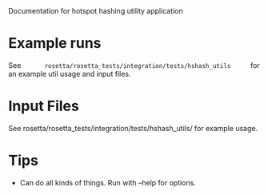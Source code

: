 <!-- --- title: Hshash Utils -->Documentation for hotspot hashing utility application

Example runs
============

See `       rosetta/rosetta_tests/integration/tests/hshash_utils      ` for an example util usage and input files.

Input Files
===========

See rosetta/rosetta\_tests/integration/tests/hshash\_utils/ for example usage.

Tips
====

-   Can do all kinds of things. Run with –help for options.

